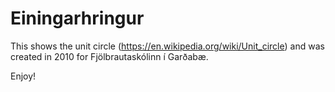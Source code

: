 # Einingarhringur

This shows the unit circle (https://en.wikipedia.org/wiki/Unit_circle) and was created in 2010 for Fjölbrautaskólinn í Garðabæ.

Enjoy!
